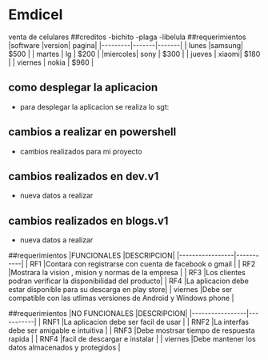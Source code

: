 # Emdicel
venta de celulares
##creditos
 -bichito
 -plaga
 -libelula
##requerimientos
|software |version| pagina|
|---------|-------|-------|
| lunes   |samsung|  $500 |
| martes  | lg    |  $200 |
|miercoles| sony  |  $300 |
| jueves  | xiaomi|  $180 |
| viernes | nokia |  $960 |
## como desplegar la aplicacion 
- para desplegar la aplicacion se realiza lo sgt:

## cambios a realizar en powershell 
- cambios realizados para mi proyecto

## cambios realizados en dev.v1
- nueva datos a realizar

## cambios realizados en blogs.v1
- nueva datos a realizar

##requerimientos
|FUNCIONALES      |DESCRIPCION|
|-----------------|-----------|
| RF1             |Contara con registrarse con cuenta de facebook o gmail      |
| RF2             |Mostrara la vision , mision y normas de la empresa          |
| RF3             |Los clientes podran verificar la disponibilidad del producto|
| RF4             |La aplicacion debe estar disponible para su descarga en play store|
| viernes         |Debe ser compatible con las utlimas versiones de Android y Windows phone |

##requerimientos
|NO FUNCIONALES   |DESCRIPCION|
|-----------------|-----------|
| RNF1            |La aplicacion debe ser facil de usar                        |
| RNF2            |La interfas debe ser amigable e intuitiva                   |
| RNF3            |Debe mostrsar tiempo de respuesta rapida                    |
| RNF4            |facil de descargar e instalar                               |
| viernes         |Debe mantener los datos almacenados y protegidos            |